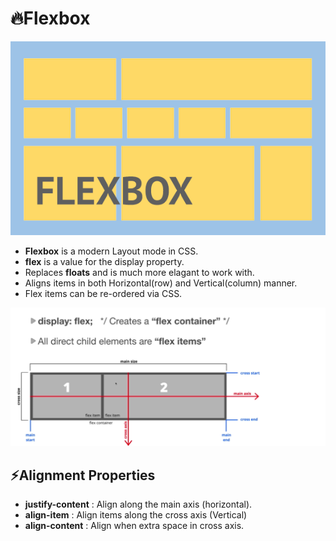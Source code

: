 # 🔥Flexbox

<img src="./assets/images/flexbox.png" alt="flexbox" width="700px">

* **Flexbox** is a modern Layout mode in CSS.
* **flex** is a value for the display property.
* Replaces **floats** and is much more elagant to work with.
* Aligns items in both Horizontal(row) and Vertical(column) manner.
* Flex items can be re-ordered via CSS.

<img src="./assets/images/flexbox_view.png" alt="flexbox" width="700px">

## ⚡Alignment Properties

* **justify-content** : Align along the main axis (horizontal).
* **align-item** : Align items along the cross axis (Vertical)
* **align-content** : Align when extra space in cross axis.